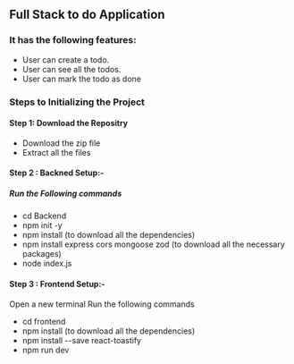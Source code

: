 ## Full Stack to do Application
### It has the following features:
  - User can create a todo.
  - User can see all the todos.
  - User can mark the todo as done


### Steps to Initializing the Project
#### Step 1: Download the Repositry
  - Download the zip file 
  - Extract all the files
  
#### Step 2 : Backned Setup:-
##### Run the Following commands
  - cd Backend
  - npm init -y 
  - npm install (to download all the dependencies)
  - npm install express cors mongoose zod (to download all the necessary packages)
  - node index.js

#### Step 3 : Frontend Setup:-
  Open a new terminal
  Run the following commands 
  - cd frontend
  - npm install (to download all the dependencies)
  - npm install --save react-toastify
  - npm run dev